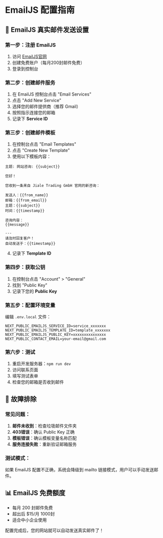 # EmailJS 配置指南

## 📧 EmailJS 真实邮件发送设置

### 第一步：注册 EmailJS
1. 访问 [EmailJS官网](https://www.emailjs.com)
2. 创建免费账户（每月200封邮件免费）
3. 登录到控制台

### 第二步：创建邮件服务
1. 在 EmailJS 控制台点击 "Email Services"
2. 点击 "Add New Service"
3. 选择您的邮件提供商（推荐 Gmail）
4. 按照指示连接您的邮箱
5. 记录下 **Service ID**

### 第三步：创建邮件模板
1. 在控制台点击 "Email Templates"
2. 点击 "Create New Template"
3. 使用以下模板内容：

```
主题: 网站咨询: {{subject}}

您好！

您收到一条来自 Jiale Trading GmbH 官网的新咨询：

发送人：{{from_name}}
邮箱：{{from_email}}
主题：{{subject}}
时间：{{timestamp}}

咨询内容：
{{message}}

---
请及时回复客户！
自动发送于：{{timestamp}}
```

4. 记录下 **Template ID**

### 第四步：获取公钥
1. 在控制台点击 "Account" > "General"
2. 找到 "Public Key" 
3. 记录下您的 **Public Key**

### 第五步：配置环境变量
编辑 `.env.local` 文件：

```env
NEXT_PUBLIC_EMAILJS_SERVICE_ID=service_xxxxxxx
NEXT_PUBLIC_EMAILJS_TEMPLATE_ID=template_xxxxxxx  
NEXT_PUBLIC_EMAILJS_PUBLIC_KEY=xxxxxxxxxxxxxxx
NEXT_PUBLIC_CONTACT_EMAIL=your-email@gmail.com
```

### 第六步：测试
1. 重启开发服务器：`npm run dev`
2. 访问联系页面
3. 填写测试表单
4. 检查您的邮箱是否收到邮件

## 🔧 故障排除

### 常见问题：
1. **邮件未收到**：检查垃圾邮件文件夹
2. **403错误**：确认 Public Key 正确
3. **模板错误**：确认模板变量名称匹配
4. **服务连接失败**：重新验证邮箱服务

### 测试模式：
如果 EmailJS 配置不正确，系统会降级到 mailto 链接模式，用户可以手动发送邮件。

## 📊 EmailJS 免费额度
- 每月 200 封邮件免费
- 超出后 $15/月 1000封
- 适合中小企业使用

配置完成后，您的网站就可以自动发送真实邮件了！
